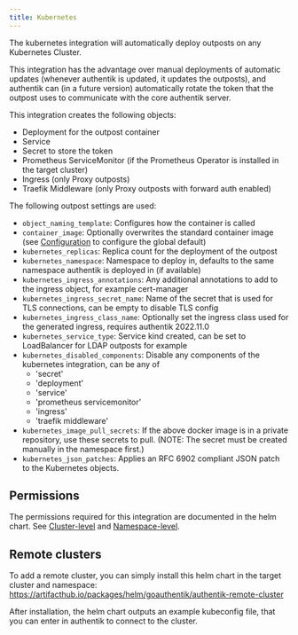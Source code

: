 ```yaml
---
title: Kubernetes
---
```


The kubernetes integration will automatically deploy outposts on any Kubernetes Cluster.

This integration has the advantage over manual deployments of automatic updates (whenever authentik is updated, it updates the outposts), and authentik can (in a future version) automatically rotate the token that the outpost uses to communicate with the core authentik server.

This integration creates the following objects:

-   Deployment for the outpost container
-   Service
-   Secret to store the token
-   Prometheus ServiceMonitor (if the Prometheus Operator is installed in the target cluster)
-   Ingress (only Proxy outposts)
-   Traefik Middleware (only Proxy outposts with forward auth enabled)

The following outpost settings are used:

-   `object_naming_template`: Configures how the container is called
-   `container_image`: Optionally overwrites the standard container image (see [Configuration](../../install-config/configuration/configuration.mdx) to configure the global default)
-   `kubernetes_replicas`: Replica count for the deployment of the outpost
-   `kubernetes_namespace`: Namespace to deploy in, defaults to the same namespace authentik is deployed in (if available)
-   `kubernetes_ingress_annotations`: Any additional annotations to add to the ingress object, for example cert-manager
-   `kubernetes_ingress_secret_name`: Name of the secret that is used for TLS connections, can be empty to disable TLS config
-   `kubernetes_ingress_class_name`: Optionally set the ingress class used for the generated ingress, requires authentik 2022.11.0
-   `kubernetes_service_type`: Service kind created, can be set to LoadBalancer for LDAP outposts for example
-   `kubernetes_disabled_components`: Disable any components of the kubernetes integration, can be any of
    -   'secret'
    -   'deployment'
    -   'service'
    -   'prometheus servicemonitor'
    -   'ingress'
    -   'traefik middleware'
-   `kubernetes_image_pull_secrets`: If the above docker image is in a private repository, use these secrets to pull. (NOTE: The secret must be created manually in the namespace first.)
-   `kubernetes_json_patches`: Applies an RFC 6902 compliant JSON patch to the Kubernetes objects.

## Permissions

The permissions required for this integration are documented in the helm chart. See [Cluster-level](https://github.com/goauthentik/helm/blob/main/charts/authentik-remote-cluster/templates/clusterrolebinding.yaml) and [Namespace-level](https://github.com/goauthentik/helm/blob/main/charts/authentik-remote-cluster/templates/rolebinding.yaml).

## Remote clusters

To add a remote cluster, you can simply install this helm chart in the target cluster and namespace: https://artifacthub.io/packages/helm/goauthentik/authentik-remote-cluster

After installation, the helm chart outputs an example kubeconfig file, that you can enter in authentik to connect to the cluster.
